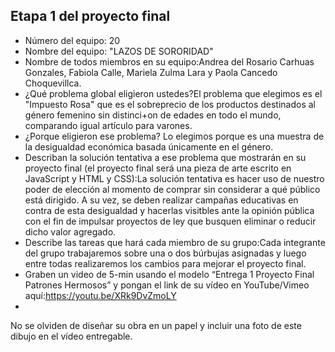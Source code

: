 ## Etapa 1 del proyecto final

- Número del equipo: 20
- Nombre del equipo: "LAZOS DE SORORIDAD"
- Nombre de todos miembros en su equipo:Andrea del Rosario Carhuas Gonzales, Fabiola Calle, Mariela Zulma Lara y Paola Cancedo Choquevillca.
- ¿Qué problema global eligieron ustedes?El problema que elegimos es el "Impuesto Rosa" que es el sobreprecio de los productos destinados al género femenino sin distinci+on de edades en todo el mundo, comparando igual artículo para varones.
- ¿Porque eligieron ese problema?  Lo elegimos porque es una muestra de la desigualdad económica basada únicamente en el género.
- Describan la solución tentativa a ese problema que mostrarán en su proyecto final (el proyecto final será una pieza de arte escrito en JavaScript y HTML y CSS):La solución tentativa es  hacer uso de nuestro poder de elección al momento de comprar sin considerar a qué público está dirigido. A su vez, se deben realizar campañas educativas en contra de esta desigualdad y hacerlas visitbles ante la opinión pública con el fin de impulsar proyectos de ley que busquen eliminar o reducir dicho valor agregado.
- Describe las tareas que hará cada miembro de su grupo:Cada integrante del grupo trabajaremos sobre una o dos búrbujas asignadas y luego entre todas realizaremos los cambios para mejorar el proyecto final.
- Graben un video de 5-min usando el modelo “Entrega 1 Proyecto Final Patrones Hermosos” y pongan el link de su vídeo en YouTube/Vimeo aquí:https://youtu.be/XRk9DvZmoLY
-
No se olviden de diseñar su obra en un papel y incluir una foto de este dibujo en el vídeo entregable.

